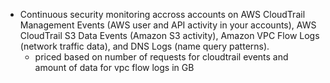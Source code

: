 - Continuous security monitoring accross accounts on AWS CloudTrail Management Events (AWS user and API activity in your accounts), AWS CloudTrail S3 Data Events (Amazon S3 activity), Amazon VPC Flow Logs (network traffic data), and DNS Logs (name query patterns).
    - priced based on number of requests for cloudtrail events and amount of data for vpc flow logs in GB